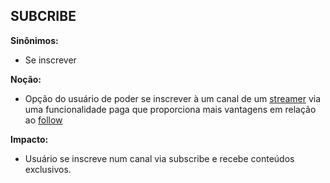 ## SUBCRIBE

**Sinônimos:** 
* Se inscrever

**Noção:** 
* Opção do usuário de poder se inscrever à um canal de um [streamer](https://github.com/gabrielziegler3/Requisitos-2018-1/wiki/Streamer) via uma funcionalidade paga que proporciona mais vantagens em relação ao [follow](https://github.com/gabrielziegler3/Requisitos-2018-1/wiki/Dar-Follow)

**Impacto:**
* Usuário se inscreve num canal via subscribe e recebe conteúdos exclusivos.